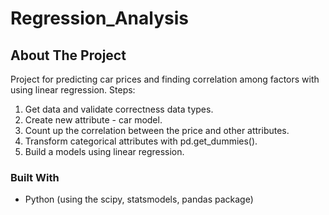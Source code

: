 # Regression_Analysis

<!-- ABOUT THE PROJECT -->
## About The Project
Рroject for predicting car prices and finding correlation among factors with using linear regression.
Steps:
1. Get data and validate correctness data types.
2. Сreate new attribute - car model. 
3. Count up the correlation between the price and other attributes.
4. Transform categorical attributes with pd.get_dummies().
5. Build a models using linear regression.

### Built With

* Python (using the scipy, statsmodels, pandas package)



